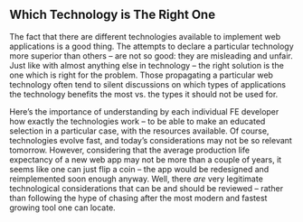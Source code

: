 ## Which Technology is The Right One

The fact that there are different technologies available to implement web
applications is a good thing. The attempts to declare a particular technology
more superior than others – are not so good: they are misleading and unfair.
Just like with almost anything else in technology – the right solution is the
one which is right for the problem. Those propagating a particular web
technology often tend to silent discussions on which types of applications the
technology benefits the most vs. the types it should not be used for.

Here’s the importance of understanding by each individual FE developer how
exactly the technologies work – to be able to make an educated selection in a
particular case, with the resources available. Of course, technologies evolve
fast, and today’s considerations may not be so relevant tomorrow. However,
considering that the average production life expectancy of a new web app may not
be more than a couple of years, it seems like one can just flip a coin – the app
would be redesigned and reimplemented soon enough anyway. Well, there *are* very
legitimate technological considerations that can be and should be reviewed –
rather than following the hype of chasing after the most modern and fastest
growing tool one can locate.
